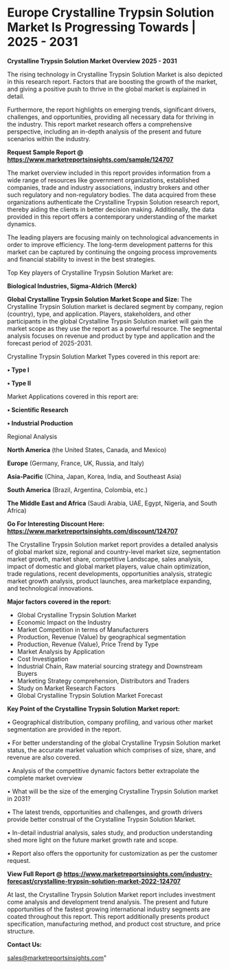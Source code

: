 # Europe Crystalline Trypsin Solution Market Is Progressing Towards | 2025 - 2031

<Strong> Crystalline Trypsin Solution Market Overview 2025 - 2031</strong>

The rising technology in Crystalline Trypsin Solution Market is also depicted in this research report. Factors that are boosting the growth of the market, and giving a positive push to thrive in the global market is explained in detail.

Furthermore, the report highlights on emerging trends, significant drivers, challenges, and opportunities, providing all necessary data for thriving in the industry. This report market research offers a comprehensive perspective, including an in-depth analysis of the present and future scenarios within the industry.

<strong>Request Sample Report @ <a href=https://www.marketreportsinsights.com/sample/124707>https://www.marketreportsinsights.com/sample/124707</a></strong>

The market overview included in this report provides information from a wide range of resources like government organizations, established companies, trade and industry associations, industry brokers and other such regulatory and non-regulatory bodies. The data acquired from these organizations authenticate the Crystalline Trypsin Solution research report, thereby aiding the clients in better decision making. Additionally, the data provided in this report offers a contemporary understanding of the market dynamics.

The leading players are focusing mainly on technological advancements in order to improve efficiency. The long-term development patterns for this market can be captured by continuing the ongoing process improvements and financial stability to invest in the best strategies.

Top Key players of Crystalline Trypsin Solution Market are:

<strong>Biological Industries, Sigma-Aldrich (Merck)</strong>

<strong><b>Global Crystalline Trypsin Solution Market Scope and Size:</b></strong>
The Crystalline Trypsin Solution market is declared segment by company, region (country), type, and application. Players, stakeholders, and other participants in the global Crystalline Trypsin Solution market will gain the market scope as they use the report as a powerful resource. The segmental analysis focuses on revenue and product by type and application and the forecast period of 2025-2031.

Crystalline Trypsin Solution Market Types covered in this report are:

<strong>• Type I

• Type II</strong>

Market Applications covered in this report are:

<strong>• Scientific Research

• Industrial Production</strong> 

Regional Analysis

<strong>North America</strong> (the United States, Canada, and Mexico)

<strong>Europe</strong> (Germany, France, UK, Russia, and Italy)

<strong>Asia-Pacific</strong> (China, Japan, Korea, India, and Southeast Asia)

<strong>South America</strong> (Brazil, Argentina, Colombia, etc.)

<strong>The Middle East and Africa</strong> (Saudi Arabia, UAE, Egypt, Nigeria, and South Africa)

<strong>Go For Interesting Discount Here: <a href=https://www.marketreportsinsights.com/discount/124707>https://www.marketreportsinsights.com/discount/124707</a></strong>

The Crystalline Trypsin Solution market report provides a detailed analysis of global market size, regional and country-level market size, segmentation market growth, market share, competitive Landscape, sales analysis, impact of domestic and global market players, value chain optimization, trade regulations, recent developments, opportunities analysis, strategic market growth analysis, product launches, area marketplace expanding, and technological innovations.

<strong><b>Major factors covered in the report:</b></strong>
<ul>
  <li>Global Crystalline Trypsin Solution Market </li>
  <li>Economic Impact on the Industry</li>
  <li>Market Competition in terms of Manufacturers</li>
  <li>Production, Revenue (Value) by geographical segmentation</li>
  <li>Production, Revenue (Value), Price Trend by Type</li>
  <li>Market Analysis by Application</li>
  <li>Cost Investigation</li>
  <li>Industrial Chain, Raw material sourcing strategy and Downstream Buyers</li>
  <li>Marketing Strategy comprehension, Distributors and Traders</li>
  <li>Study on Market Research Factors</li>
  <li>Global Crystalline Trypsin Solution Market Forecast</li>
</ul>

<strong><b>Key Point of the Crystalline Trypsin Solution Market report:</b></strong>

• Geographical distribution, company profiling, and various other market segmentation are provided in the report.

• For better understanding of the global Crystalline Trypsin Solution market status, the accurate market valuation which comprises of size, share, and revenue are also covered.

• Analysis of the competitive dynamic factors better extrapolate the complete market overview

• What will be the size of the emerging Crystalline Trypsin Solution market in 2031?

• The latest trends, opportunities and challenges, and growth drivers provide better construal of the Crystalline Trypsin Solution Market.

• In-detail industrial analysis, sales study, and production understanding shed more light on the future market growth rate and scope.

• Report also offers the opportunity for customization as per the customer request.

<strong><b>View Full Report @ <a href=https://www.marketreportsinsights.com/industry-forecast/crystalline-trypsin-solution-market-2022-124707>https://www.marketreportsinsights.com/industry-forecast/crystalline-trypsin-solution-market-2022-124707</a></b></strong>


At last, the Crystalline Trypsin Solution Market report includes investment come analysis and development trend analysis. The present and future opportunities of the fastest growing international industry segments are coated throughout this report. This report additionally presents product specification, manufacturing method, and product cost structure, and price structure.

<strong>Contact Us:</strong>

sales@marketreportsinsights.com"
